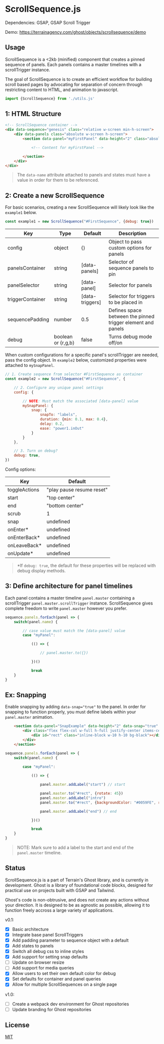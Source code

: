 # ScrollSequence.js

Dependencies: GSAP, GSAP Scroll Trigger

Demo: https://terrainagency.com/ghost/objects/scrollsequence/demo

## Usage

ScrollSequence is a <2kb (minified) component that creates a pinned sequence of panels. Each panels contains a master timelines with a scrollTrigger instance. 

The goal of ScrollSequence is to create an efficient workflow for building scroll based pages by advocating for separation of concern through restricting content to HTML, and animation to javascript. 


```javascript
import {ScrollSequence} from './utils.js'
```

## 1: HTML Structure

```HTML
<!-- ScrollSequence container -->
<div data-sequence="genesis" class="relative w-screen min-h-screen">
    <div data-panels class="absolute w-screen h-screen">
        <section data-panel="myFirstPanel" data-height="2" class="absolute w-screen h-screen">

            <!-- Content for myFirstPanel -->

        </section>
    </div>
</div>
```

> The `data-name` attribute attached to panels and states must have a value in order for them to be referenced.

## 2: Create a new ScrollSequence

For basic scenarios, creating a new ScrollSequence will likely look like the `example1` below. 

```javascript
const example1 = new ScrollSequence("#FirstSequence", {debug: true})
```

Key | Type | Default | Description
------------ | ------------ | ------------ | ------------
config | object | {} | Object to pass custom options for panels
panelsContainer | string | [data-panels] | Selector of sequence panels to pin
panelSelector | string | [data-panel] | Selector for panels
triggerContainer | string | [data-triggers] | Selector for triggers to be placed in
sequencePadding | number | 0.5 | Defines space between the pinned trigger element and panels
debug | boolean or {r,g,b} | false | Turns debug mode off/on

When custom configurations for a specific panel's scrollTrigger are needed, pass the config object. In `example2` below, customized properties were attached to `mySnapPanel`. 

```javascript
// 1. Create sequence from selector #FirstSequence as container
const example2 = new ScrollSequence("#FirstSequence", {

    // 2. Configure any unique panel settings
    config: {

        // NOTE: Must match the associated [data-panel] value
        mySnapPanel: {
            snap: {
                snapTo: "labels", 
                duration: {min: 0.1, max: 0.4}, 
                delay: 0.2, 
                ease: "power1.inOut" 
            }
        }
    },

    // 3. Turn on debug?
    debug: true,
})
```

Config options:

Key | Default
------------ | ------------ 
toggleActions | "play pause resume reset"
start | "top center"
end | "bottom center"
scrub | 1
snap | undefined 
onEnter* | undefined
onEnterBack* | undefined
onLeaveBack* | undefined
onUpdate* | undefined

> *If `debug: true`, the default for these properties will be replaced with debug display methods.

## 3: Define architecture for panel timelines

Each panel contains a master timeline `panel.master` containing a scrollTrigger `panel.master.scrollTrigger` instance. ScrollSequence gives complete freedom to write `panel.master` however you prefer.

```javascript
sequence.panels.forEach(panel => {
    switch(panel.name) {

        // case value must match the [data-panel] value
        case "myPanel":

            (() => {

                // panel.master.to({})

            })()

            break
    }
}
```

## Ex: Snapping

Enable snapping by adding `data-snap="true"` to the panel. In order for snapping to function properly, you must define labels within your `panel.master` animation. 

```html
    <section data-panel="SnapExample" data-height="2" data-snap="true" class="absolute w-screen h-screen">
        <div class="flex flex-col w-full h-full justify-center items-center">
            <div id="rect" class="inline-block w-10 h-10 bg-black"></div>
        </div>
    </section>
```

```javascript
sequence.panels.forEach(panel => {
    switch(panel.name) {
        
        case "myPanel":

            (() => {

                panel.master.addLabel("start") // start

                panel.master.to("#rect", {rotate: 45})
                panel.master.addLabel("intro")
                panel.master.to("#rect", {backgroundColor: "#0059FE", rotate: 0})

                panel.master.addLabel("end") // end

            })()

            break
    }
}
```

> NOTE: Mark sure to add a label to the start and end of the `panel.master` timeline.

## Status

ScrollSequence.js is a part of Terrain's Ghost library, and is currently in development. Ghost is a library of foundational code blocks, designed for practical use on projects built with GSAP and Tailwind.

Ghost's code is non-obtrusive, and does not create any actions without your direction. It is designed to be as agnostic as possible, allowing it to function freely accross a large variety of applications.

v0.1:

- [x] Basic architecture 
- [x] Integrate base panel ScrollTriggers
- [x] Add padding parameter to sequence object with a default
- [x] Add states to panels
- [x] Switch all debug css to inline styles
- [x] Add support for setting snap defaults
- [ ] Update on browser resize
- [ ] Add support for media queries
- [x] Allow users to set their own default color for debug
- [x] Set defaults for container and panel queries
- [x] Allow for multiple ScrollSequences on a single page

v1.0:

- [ ] Create a webpack dev environment for Ghost repositories
- [ ] Update branding for Ghost repositories

## License

[MIT](https://choosealicense.com/licenses/mit/)
